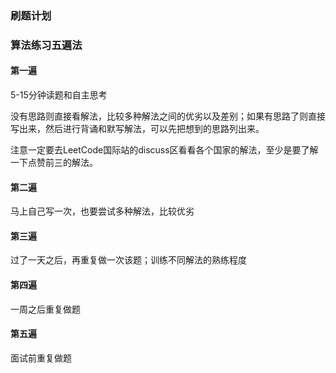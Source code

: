 ### 刷题计划





### 算法练习五遍法

#### 第一遍

5-15分钟读题和自主思考

没有思路则直接看解法，比较多种解法之间的优劣以及差别；如果有思路了则直接写出来，然后进行背诵和默写解法，可以先把想到的思路列出来。

 注意一定要去LeetCode国际站的discuss区看看各个国家的解法，至少是要了解一下点赞前三的解法。



#### 第二遍

 马上自己写一次，也要尝试多种解法，比较优劣



#### 第三遍

过了一天之后，再重复做一次该题；训练不同解法的熟练程度



#### 第四遍

一周之后重复做题



#### 第五遍

面试前重复做题